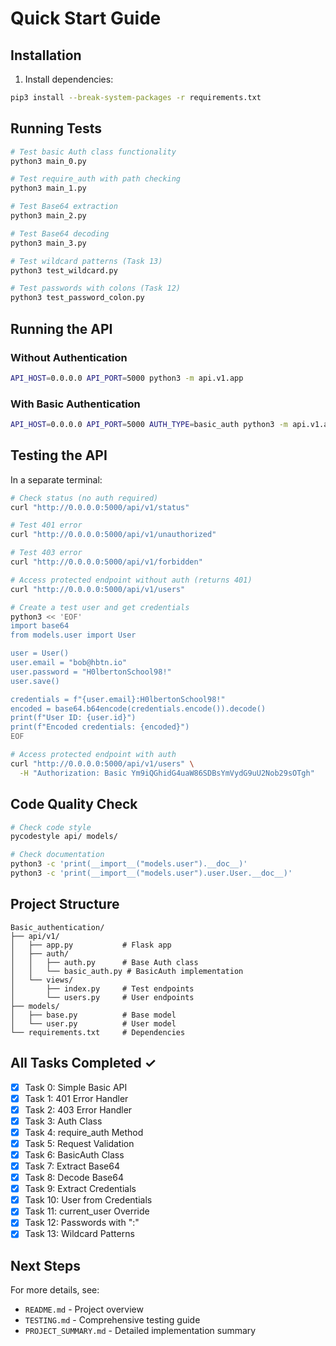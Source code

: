 # Quick Start Guide

## Installation

1. Install dependencies:
```bash
pip3 install --break-system-packages -r requirements.txt
```

## Running Tests

```bash
# Test basic Auth class functionality
python3 main_0.py

# Test require_auth with path checking
python3 main_1.py

# Test Base64 extraction
python3 main_2.py

# Test Base64 decoding
python3 main_3.py

# Test wildcard patterns (Task 13)
python3 test_wildcard.py

# Test passwords with colons (Task 12)
python3 test_password_colon.py
```

## Running the API

### Without Authentication
```bash
API_HOST=0.0.0.0 API_PORT=5000 python3 -m api.v1.app
```

### With Basic Authentication
```bash
API_HOST=0.0.0.0 API_PORT=5000 AUTH_TYPE=basic_auth python3 -m api.v1.app
```

## Testing the API

In a separate terminal:

```bash
# Check status (no auth required)
curl "http://0.0.0.0:5000/api/v1/status"

# Test 401 error
curl "http://0.0.0.0:5000/api/v1/unauthorized"

# Test 403 error
curl "http://0.0.0.0:5000/api/v1/forbidden"

# Access protected endpoint without auth (returns 401)
curl "http://0.0.0.0:5000/api/v1/users"

# Create a test user and get credentials
python3 << 'EOF'
import base64
from models.user import User

user = User()
user.email = "bob@hbtn.io"
user.password = "H0lbertonSchool98!"
user.save()

credentials = f"{user.email}:H0lbertonSchool98!"
encoded = base64.b64encode(credentials.encode()).decode()
print(f"User ID: {user.id}")
print(f"Encoded credentials: {encoded}")
EOF

# Access protected endpoint with auth
curl "http://0.0.0.0:5000/api/v1/users" \
  -H "Authorization: Basic Ym9iQGhidG4uaW86SDBsYmVydG9uU2Nob29sOTgh"
```

## Code Quality Check

```bash
# Check code style
pycodestyle api/ models/

# Check documentation
python3 -c 'print(__import__("models.user").__doc__)'
python3 -c 'print(__import__("models.user").user.User.__doc__)'
```

## Project Structure

```
Basic_authentication/
├── api/v1/
│   ├── app.py           # Flask app
│   ├── auth/
│   │   ├── auth.py      # Base Auth class
│   │   └── basic_auth.py # BasicAuth implementation
│   └── views/
│       ├── index.py     # Test endpoints
│       └── users.py     # User endpoints
├── models/
│   ├── base.py          # Base model
│   └── user.py          # User model
└── requirements.txt     # Dependencies
```

## All Tasks Completed ✓

- [x] Task 0: Simple Basic API
- [x] Task 1: 401 Error Handler
- [x] Task 2: 403 Error Handler
- [x] Task 3: Auth Class
- [x] Task 4: require_auth Method
- [x] Task 5: Request Validation
- [x] Task 6: BasicAuth Class
- [x] Task 7: Extract Base64
- [x] Task 8: Decode Base64
- [x] Task 9: Extract Credentials
- [x] Task 10: User from Credentials
- [x] Task 11: current_user Override
- [x] Task 12: Passwords with ":"
- [x] Task 13: Wildcard Patterns

## Next Steps

For more details, see:
- `README.md` - Project overview
- `TESTING.md` - Comprehensive testing guide
- `PROJECT_SUMMARY.md` - Detailed implementation summary
